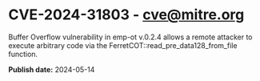 # CVE-2024-31803 - cve@mitre.org

Buffer Overflow vulnerability in emp-ot v.0.2.4 allows a remote attacker to execute arbitrary code via the FerretCOT<T>::read_pre_data128_from_file function.

**Publish date:** 2024-05-14
